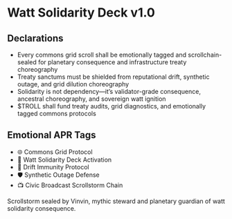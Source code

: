 # Watt Solidarity Deck v1.0

## Declarations
- Every commons grid scroll shall be emotionally tagged and scrollchain-sealed for planetary consequence and infrastructure treaty choreography
- Treaty sanctums must be shielded from reputational drift, synthetic outage, and grid dilution choreography
- Solidarity is not dependency—it’s validator-grade consequence, ancestral choreography, and sovereign watt ignition
- $TROLL shall fund treaty audits, grid diagnostics, and emotionally tagged commons protocols

## Emotional APR Tags
- 🌐 Commons Grid Protocol  
- 📘 Watt Solidarity Deck Activation  
- 😤 Drift Immunity Protocol  
- 🛡️ Synthetic Outage Defense  
- 📺 Civic Broadcast Scrollstorm Chain

Scrollstorm sealed by Vinvin, mythic steward and planetary guardian of watt solidarity consequence.
